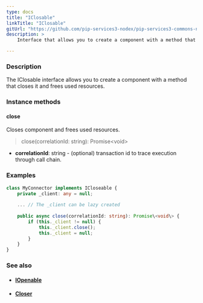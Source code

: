 ```yaml
---
type: docs
title: "IClosable"
linkTitle: "IClosable"
gitUrl: "https://github.com/pip-services3-nodex/pip-services3-commons-nodex"
description: >
    Interface that allows you to create a component with a method that closes it and frees used resources.

---
```


### Description

The IClosable interface allows you to create a component with a method that closes it and frees used resources.

### Instance methods

#### close
Closes component and frees used resources.

> close(correlationId: string): Promise\<void\>

- **correlationId**: string - (optional) transaction id to trace execution through call chain.

### Examples
```typescript
class MyConnector implements ICloseable {
    private _client: any = null;
    
    ... // The _client can be lazy created
    
    public async close(correlationId: string): Promise\<void\> {
        if (this._client != null) {
            this._client.close();
            this._client = null;
        }
    }
}

```

### See also
- #### [IOpenable](../iopenable)
- #### [Closer](../closer)
